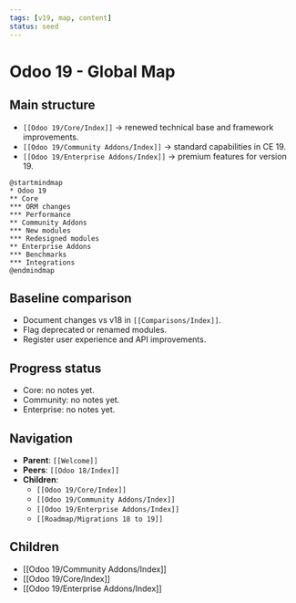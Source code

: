 ```yaml
---
tags: [v19, map, content]
status: seed
---
```

# Odoo 19 - Global Map

## Main structure
- `[[Odoo 19/Core/Index]]` -> renewed technical base and framework improvements.
- `[[Odoo 19/Community Addons/Index]]` -> standard capabilities in CE 19.
- `[[Odoo 19/Enterprise Addons/Index]]` -> premium features for version 19.

```plantuml
@startmindmap
* Odoo 19
** Core
*** ORM changes
*** Performance
** Community Addons
*** New modules
*** Redesigned modules
** Enterprise Addons
*** Benchmarks
*** Integrations
@endmindmap
```

## Baseline comparison
- Document changes vs v18 in `[[Comparisons/Index]]`.
- Flag deprecated or renamed modules.
- Register user experience and API improvements.

## Progress status
- Core: no notes yet.
- Community: no notes yet.
- Enterprise: no notes yet.

## Navigation
- **Parent**: `[[Welcome]]`
- **Peers**: `[[Odoo 18/Index]]`
- **Children**:
  - `[[Odoo 19/Core/Index]]`
  - `[[Odoo 19/Community Addons/Index]]`
  - `[[Odoo 19/Enterprise Addons/Index]]`
  - `[[Roadmap/Migrations 18 to 19]]`


## Children
- [[Odoo 19/Community Addons/Index]]
- [[Odoo 19/Core/Index]]
- [[Odoo 19/Enterprise Addons/Index]]